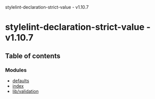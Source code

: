 stylelint-declaration-strict-value - v1.10.7

# stylelint-declaration-strict-value - v1.10.7

## Table of contents

### Modules

- [defaults](modules/defaults.md)
- [index](modules/index.md)
- [lib/validation](modules/lib_validation.md)
